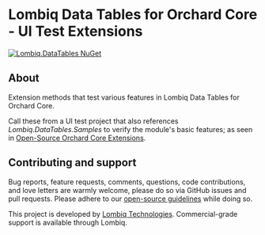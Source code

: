 # Lombiq Data Tables for Orchard Core - UI Test Extensions


[![Lombiq.DataTables NuGet](https://img.shields.io/nuget/v/Lombiq.DataTables?label=Lombiq.DataTables.Tests.UI)](https://www.nuget.org/packages/Lombiq.DataTables.Tests.UI/)


## About


Extension methods that test various features in Lombiq Data Tables for Orchard Core.

Call these from a UI test project that also references _Lombiq.DataTables.Samples_ to verify the module's basic features; as seen in [Open-Source Orchard Core Extensions](https://github.com/Lombiq/Open-Source-Orchard-Core-Extensions).


## Contributing and support

Bug reports, feature requests, comments, questions, code contributions, and love letters are warmly welcome, please do so via GitHub issues and pull requests. Please adhere to our [open-source guidelines](https://lombiq.com/open-source-guidelines) while doing so.

This project is developed by [Lombiq Technologies](https://lombiq.com/). Commercial-grade support is available through Lombiq.
